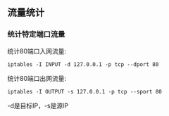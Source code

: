 ## 流量统计

### 统计特定端口流量
统计80端口入网流量:

	iptables -I INPUT -d 127.0.0.1 -p tcp --dport 80

统计80端口出网流量:

	iptables -I OUTPUT -s 127.0.0.1 -p tcp --sport 80


-d是目标IP，-s是源IP